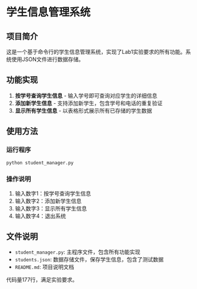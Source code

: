 # 学生信息管理系统

## 项目简介
这是一个基于命令行的学生信息管理系统，实现了Lab1实验要求的所有功能。系统使用JSON文件进行数据存储。

## 功能实现
1. **按学号查询学生信息** - 输入学号即可查询对应学生的详细信息
2. **添加新学生信息** - 支持添加新学生，包含学号和电话的重复验证
3. **显示所有学生信息** - 以表格形式展示所有已存储的学生数据

## 使用方法

### 运行程序
```bash
python student_manager.py
```

### 操作说明
1. 输入数字1：按学号查询学生信息
2. 输入数字2：添加新学生信息
3. 输入数字3：显示所有学生信息
4. 输入数字4：退出系统

## 文件说明
- `student_manager.py`: 主程序文件，包含所有功能实现
- `students.json`: 数据存储文件，保存学生信息，包含了测试数据
- `README.md`: 项目说明文档


代码量177行，满足实验要求。